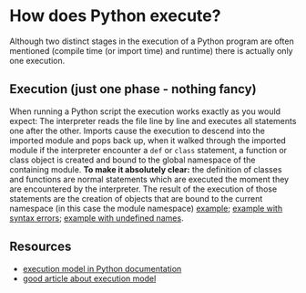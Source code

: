# How does Python execute?

Although two distinct stages in the execution of a Python program are often mentioned (compile time (or import time) and runtime) there is actually only one execution.

## Execution (just one phase - nothing fancy)

When running a Python script the execution works exactly as you would expect: The interpreter reads the file line by line and executes all statements one after the other. Imports cause the execution to descend into the imported module and pops back up, when it walked through the imported module if the interpreter encounter a `def` or `class` statement, a function or class object is created and bound to the global namespace of the containing module. **To make it absolutely clear:** the definition of classes and functions are normal statements which are executed the moment they are encountered by the interpreter. The result of the execution of those statements are the creation of objects that are bound to the current namespace (in this case the module namespace) [example](http://goo.gl/jluF7F); [example with syntax errors](broken-syntax.ipynb); [example with undefined names](undefined-names.ipynb).

## Resources

* [execution model in Python documentation](https://docs.python.org/3/reference/executionmodel.html)
* [good article about execution model](https://jeffknupp.com/blog/2013/02/14/drastically-improve-your-python-understanding-pythons-execution-model/)
